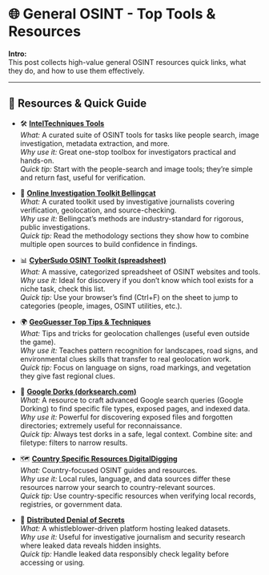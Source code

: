 # 🌐 General OSINT - Top Tools & Resources 

**Intro:**  
This post collects high-value general OSINT resources quick links, what they do, and how to use them effectively.

---

## 🔗 Resources & Quick Guide

- 🛠️ **[IntelTechniques Tools](https://inteltechniques.com/tools/)**  
  *What:* A curated suite of OSINT tools for tasks like people search, image investigation, metadata extraction, and more.  
  *Why use it:* Great one-stop toolbox for investigators practical and hands-on.  
  *Quick tip:* Start with the people-search and image tools; they’re simple and return fast, useful for verification.

- 📰 **[Online Investigation Toolkit Bellingcat](https://www.bellingcat.com/resources/2024/09/24/bellingcat-online-investigations-toolkit/)**  
  *What:* A curated toolkit used by investigative journalists covering verification, geolocation, and source-checking.  
  *Why use it:* Bellingcat’s methods are industry-standard for rigorous, public investigations.  
  *Quick tip:* Read the methodology sections they show how to combine multiple open sources to build confidence in findings.

- 📊 **[CyberSudo OSINT Toolkit (spreadsheet)](https://docs.google.com/spreadsheets/d/1EC0sKA_W9znzsxUt0wye9UYtyATXw5m8)**  
  *What:* A massive, categorized spreadsheet of OSINT websites and tools.  
  *Why use it:* Ideal for discovery if you don’t know which tool exists for a niche task, check this list.  
  *Quick tip:* Use your browser’s find (Ctrl+F) on the sheet to jump to categories (people, images, OSINT utilities, etc.).

- 🌍 **[GeoGuesser Top Tips & Techniques](https://somerandomstuff1.wordpress.com/2019/02/08/geoguessr-the-top-tips-tricks-and-techniques/)**  
  *What:* Tips and tricks for geolocation challenges (useful even outside the game).  
  *Why use it:* Teaches pattern recognition for landscapes, road signs, and environmental clues skills that transfer to real geolocation work.  
  *Quick tip:* Focus on language on signs, road markings, and vegetation they give fast regional clues.

- 🔎 **[Google Dorks (dorksearch.com)](https://dorksearch.com/)**  
  *What:* A resource to craft advanced Google search queries (Google Dorking) to find specific file types, exposed pages, and indexed data.  
  *Why use it:* Powerful for discovering exposed files and forgotten directories; extremely useful for reconnaissance.  
  *Quick tip:* Always test dorks in a safe, legal context. Combine site: and filetype: filters to narrow results.

- 🗺️ **[Country Specific Resources DigitalDigging](https://digitaldigging.org/osint/)**  
  *What:* Country-focused OSINT guides and resources.  
  *Why use it:* Local rules, language, and data sources differ these resources narrow your search to country-relevant sources.  
  *Quick tip:* Use country-specific resources when verifying local records, registries, or government data.

- 💾 **[Distributed Denial of Secrets](https://ddosecrets.com/)**  
  *What:* A whistleblower-driven platform hosting leaked datasets.  
  *Why use it:* Useful for investigative journalism and security research where leaked data reveals hidden insights.  
  *Quick tip:* Handle leaked data responsibly check legality before accessing or using.
